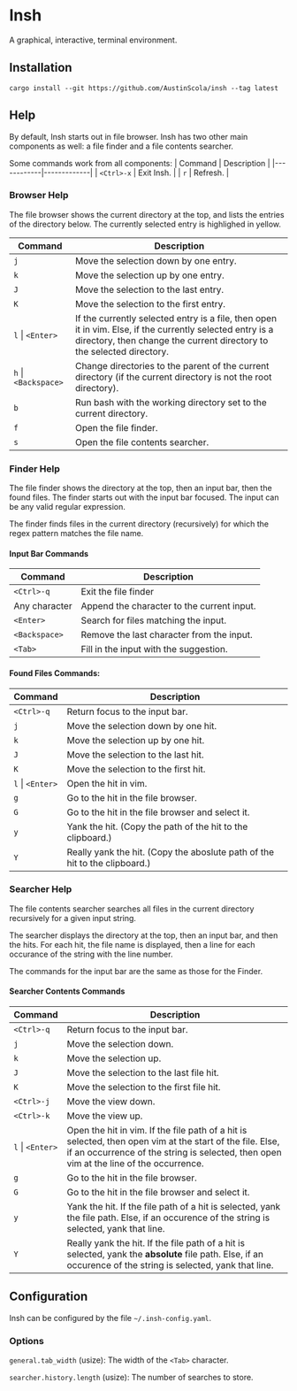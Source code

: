 # Insh

A graphical, interactive, terminal environment.

## Installation
```
cargo install --git https://github.com/AustinScola/insh --tag latest
```

## Help

By default, Insh starts out in file browser. Insh has two other main components as well: a file
finder and a file contents searcher.

Some commands work from all components:
| Command    | Description |
|------------|-------------|
| `<Ctrl>-x` | Exit Insh.  |
| `r`        | Refresh.    |

### Browser Help

The file browser shows the current directory at the top, and lists the entries of the directory
below. The currently selected entry is highlighed in yellow.

| Command              | Description                                                                                                                                                                        |
|----------------------|------------------------------------------------------------------------------------------------------------------------------------------------------------------------------------|
| `j`                  | Move the selection down by one entry.                                                                                                                                              |
| `k`                  | Move the selection up by one entry.                                                                                                                                                |
| `J`                  | Move the selection to the last entry.                                                                                                                                              |
| `K`                  | Move the selection to the first entry.                                                                                                                                             |
| `l` \| `<Enter>`     | If the currently selected entry is a file, then open it in vim. Else, if the currently selected entry is a directory, then change the current directory to the selected directory. |
| `h` \| `<Backspace>` | Change directories to the parent of the current directory (if the current directory is not the root directory).                                                                    |
| `b`                  | Run bash with the working directory set to the current directory.                                                                                                                  |
| `f`                  | Open the file finder.                                                                                                                                                              |
| `s`                  | Open the file contents searcher.

### Finder Help

The file finder shows the directory at the top, then an input bar, then the found files. The finder
starts out with the input bar focused. The input can be any valid regular expression.

The finder finds files in the current directory (recursively) for which the regex pattern matches
the file name.

#### Input Bar Commands
| Command       | Description                                |
|---------------|--------------------------------------------|
| `<Ctrl>-q`    | Exit the file finder                       |
| Any character | Append the character to the current input. |
| `<Enter>`     | Search for files matching the input.       |
| `<Backspace>` | Remove the last character from the input.  |
| `<Tab>`       | Fill in the input with the suggestion.     |

#### Found Files Commands:
| Command          | Description                                                                |
|------------------|----------------------------------------------------------------------------|
| `<Ctrl>-q`       | Return focus to the input bar.                                             |
| `j`              | Move the selection down by one hit.                                        |
| `k`              | Move the selection up by one hit.                                          |
| `J`              | Move the selection to the last hit.                                        |
| `K`              | Move the selection to the first hit.                                       |
| `l` \| `<Enter>` | Open the hit in vim.                                                       |
| `g`              | Go to the hit in the file browser.                                         |
| `G`              | Go to the hit in the file browser and select it.                           |
| `y`              | Yank the hit. (Copy the path of the hit to the clipboard.)                 |
| `Y`              | Really yank the hit. (Copy the aboslute path of the hit to the clipboard.) |

### Searcher Help

The file contents searcher searches all files in the current directory recursively for a given input
string.

The searcher displays the directory at the top, then an input bar, and then the hits. For each hit,
the file name is displayed, then a line for each occurance of the string with the line number.

The commands for the input bar are the same as those for the Finder.

#### Searcher Contents Commands
| Command          | Description                                                                                                                                                                                        |
|------------------|----------------------------------------------------------------------------------------------------------------------------------------------------------------------------------------------------|
| `<Ctrl>-q`       | Return focus to the input bar.                                                                                                                                                                     |
| `j`              | Move the selection down.                                                                                                                                                                           |
| `k`              | Move the selection up.                                                                                                                                                                             |
| `J`              | Move the selection to the last file hit.                                                                                                                                                           |
| `K`              | Move the selection to the first file hit.                                                                                                                                                          |
| `<Ctrl>-j`       | Move the view down.                                                                                                                                                                                |
| `<Ctrl>-k`       | Move the view up.                                                                                                                                                                                  |
| `l` \| `<Enter>` | Open the hit in vim. If the file path of a hit is selected, then open vim at the start of the file. Else, if an occurrence of the string is selected, then open vim at the line of the occurrence. |
| `g`              | Go to the hit in the file browser.                                                                                                                                                                 |
| `G`              | Go to the hit in the file browser and select it.                                                                                                                                                   |
| `y`              | Yank the hit. If the file path of a hit is selected, yank the file path. Else, if an occurence of the string is selected, yank that line.                                                          |
| `Y`              | Really yank the hit. If the file path of a hit is selected, yank the **absolute** file path. Else, if an occurence of the string is selected, yank that line.                                      |


## Configuration

Insh can be configured by the file `~/.insh-config.yaml`.

### Options

`general.tab_width` (usize): The width of the `<Tab>` character.

`searcher.history.length` (usize): The number of searches to store.
